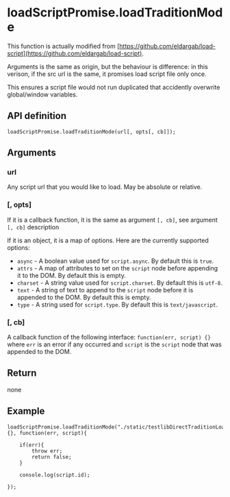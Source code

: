 # loadScriptPromise.loadTraditionMode

This function is actually modified from [https://github.com/eldargab/load-script](https://github.com/eldargab/load-script).

Arguments is the same as origin, but the behaviour is difference: in this verison, if the src url is the same, it promises load script file only once.

This ensures a script file would not run duplicated that accidently overwrite global/window variables.

## API definition

```
loadScriptPromise.loadTraditionMode(url[, opts[, cb]]);
```

## Arguments

### url
Any script url that you would like to load.  May be absolute or relative.

### [, opts]
If it is a callback function, it is the same as argument `[, cb]`, see argument `[, cb]` description

If it is an object, it is a map of options.  Here are the currently supported options:

* `async` - A boolean value used for `script.async`.  By default this is `true`.
* `attrs` - A map of attributes to set on the `script` node before appending it to the DOM.  By default this is empty.
* `charset` - A string value used for `script.charset`.  By default this is `utf-8`.
* `text` - A string of text to append to the `script` node before it is appended to the DOM.  By default this is empty.
* `type` - A string used for `script.type`.  By default this is `text/javascript`.

### [, cb]
A callback function of the following interface: `function(err, script) {}` where `err` is an error if any occurred and `script` is the `script` node that was appended to the DOM.

## Return

none

## Example

```
loadScriptPromise.loadTraditionMode("./static/testlibDirectTraditionLoad@0.0.1/testlibDirectTraditionLoad.js", {}, function(err, script){

    if(err){
        throw err;
        return false;
    }

    console.log(script.id);

});

```
